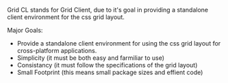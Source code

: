 Grid CL stands for Grid Client, due to it's goal in providing a standalone client environment for the css grid layout.

Major Goals:

- Provide a standalone client environment for using the css grid layout for cross-platform applications.
- Simplicity (it must be both easy and farmiliar to use)
- Consistancy (it must follow the specifications of the grid layout)
- Small Footprint (this means small package sizes and effient code)
